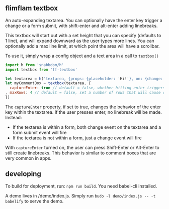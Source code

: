 
## flimflam textbox

An auto-expanding textarea. You can optionally have the enter key trigger a change or a form submit, with shift-enter and alt-enter adding linebreaks.

This textbox will start out with a set height that you can specify (defaults to 1 line), and will expand downward as the user types more lines. You can optionally add a max line limit, at which point the area will have a scrollbar.

To use it, simply wrap a config object and a text area in a call to `textbox()`

```js
import h from 'snabbdom/h'
import textbox from 'ff-textbox'

let textarea = h('textarea, {props: {placeholder: 'Hi!'}, on: {change: do_something}}, defaultVal)
let myCommentBox = textbox(textarea, {
  captureEnter: true // default = false, whether hitting enter triggers change/form submit
, maxRows: 4 // default = false, set a number of rows that will cause scrolling to start within the textarea. Falsy value means unlimited rows, never scrolls.
})
```

The `captureEnter` property, if set to true, changes the behavior of the enter key within the textarea. If the user presses enter, no linebreak will be made. Instead:
- If the textarea is within a form, both change event on the textarea and a form submit event will fire
- If the textarea is not within a form, just a change event will fire

With `captureEnter` turned on, the user can press Shift-Enter or Alt-Enter to still create linebreaks. This behavior is similar to comment boxes that are very common in apps.

## developing

To build for deployment, run: `npm run build`. You need babel-cli installed.

A demo lives in /demo/index.js. Simply run `budo -l demo/index.js -- -t babelify` to serve the demo.

